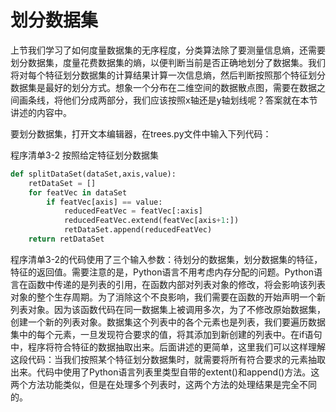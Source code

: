 # 划分数据集

上节我们学习了如何度量数据集的无序程度，分类算法除了要测量信息熵，还需要划分数据集，度量花费数据集的熵，以便判断当前是否正确地划分了数据集。我们将对每个特征划分数据集的计算结果计算一次信息熵，然后判断按照那个特征划分数据集是最好的划分方式。想象一个分布在二维空间的数据散点图，需要在数据之间画条线，将他们分成两部分，我们应该按照x轴还是y轴划线呢？答案就在本节讲述的内容中。

要划分数据集，打开文本编辑器，在trees.py文件中输入下列代码：

程序清单3-2 按照给定特征划分数据集

```py
def splitDataSet(dataSet,axis,value):
    retDataSet = []
    for featVec in dataSet
        if featVec[axis] == value:
            reducedFeatVec = featVec[:axis]
            reducedFeatVec.extend(featVec[axis+1:])
            retDataSet.append(reducedFeatVec)
    return retDataSet
```

程序清单3-2的代码使用了三个输入参数：待划分的数据集，划分数据集的特征，特征的返回值。需要注意的是，Python语言不用考虑内存分配的问题。Python语言在函数中传递的是列表的引用，在函数内部对列表对象的修改，将会影响该列表对象的整个生存周期。为了消除这个不良影响，我们需要在函数的开始声明一个新列表对象。因为该函数代码在同一数据集上被调用多次，为了不修改原始数据集，创建一个新的列表对象。数据集这个列表中的各个元素也是列表，我们要遍历数据集中的每个元素，一旦发现符合要求的值，将其添加到新创建的列表中。在if语句中，程序将符合特征的数据抽取出来。后面讲述的更简单，这里我们可以这样理解这段代码：当我们按照某个特征划分数据集时，就需要将所有符合要求的元素抽取出来。代码中使用了Python语言列表里类型自带的extent\(\)和append\(\)方法。这两个方法功能类似，但是在处理多个列表时，这两个方法的处理结果是完全不同的。

